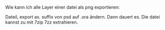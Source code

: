 Wie kann ich alle Layer einer datei als png exportieren: 

Dateil, export as. suffix von psd auf .ora ändern. Dann dauert es. Die datei kannst zu mit 7zip 7zz extrahieren.